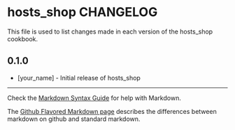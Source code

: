 hosts_shop CHANGELOG
====================

This file is used to list changes made in each version of the hosts_shop cookbook.

0.1.0
-----
- [your_name] - Initial release of hosts_shop

- - -
Check the [Markdown Syntax Guide](http://daringfireball.net/projects/markdown/syntax) for help with Markdown.

The [Github Flavored Markdown page](http://github.github.com/github-flavored-markdown/) describes the differences between markdown on github and standard markdown.
